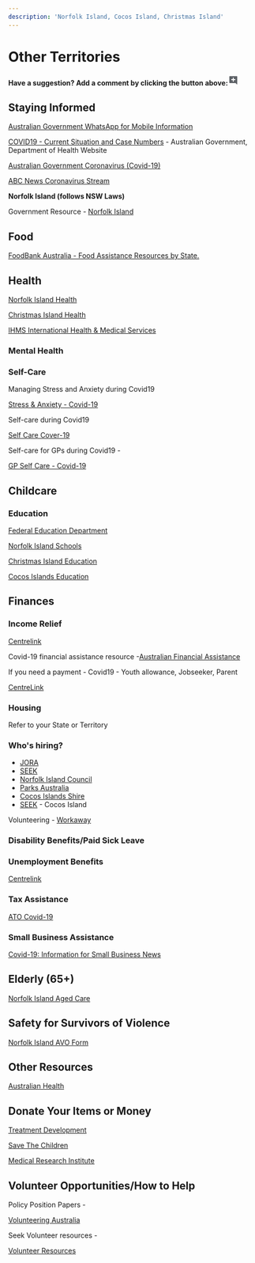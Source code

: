```yaml
---
description: 'Norfolk Island, Cocos Island, Christmas Island'
---
```


# Other Territories

**Have a suggestion? Add a comment by clicking the button above:**![](../.gitbook/assets/0%20%286%29.png)

## Staying Informed

[Australian Government WhatsApp for Mobile Information](http://aus.gov.au/whatsapp)

[COVID19 - Current Situation and Case Numbers](https://www.health.gov.au/news/health-alerts/novel-coronavirus-2019-ncov-health-alert/coronavirus-covid-19-current-situation-and-case-numbers) - Australian Government, Department of Health Website

[Australian Government Coronavirus \(Covid-19\)](https://www.australia.gov.au/?fbclid=IwAR1COwNeE_R1-IIlGFaLPFu0RQLDmefFrwvkTtD3pJpRNKxzLAA2WsrZ6VY)

[ABC News Coronavirus Stream](https://www.abc.net.au/news/story-streams/coronavirus/)

**Norfolk Island \(follows NSW Laws\)**

Government Resource - [Norfolk Island](http://www.norfolkisland.gov.nf/)

## Food

[FoodBank Australia - Food Assistance Resources by State.](https://www.foodbank.org.au/homepage/who-we-help/individuals/?state=wa)

## Health

[Norfolk Island Health](https://norfolkislandhealth.gov.nf/)

[Christmas Island Health](https://www.healthdirect.gov.au/australian-health-services/20063970/christmas-island-hospital/services/christmas-island-6798-33-phosphate-hill-road)

[IHMS International Health & Medical Services](http://www.ihms.com.au/onshore.php)

### Mental Health

### Self-Care

Managing Stress and Anxiety during Covid19

[Stress & Anxiety - Covid-19](https://services.unimelb.edu.au/counsel/resources/wellbeing/coronavirus-covid-19-managing-stress-and-anxiety)

Self-care during Covid19

[Self Care Cover-19](https://www.orygen.org.au/About/Responding-to-the-COVID-19-outbreak/For-young-people-and-families/Self-care-during-the-COVID-19-outbreak)

Self-care for GPs during Covid19 -

[GP Self Care - Covid-19](https://westvicphn.com.au/about-us/latest-news/self-care-for-gps-in-the-time-of-covid-19/)

## Childcare

### Education

[Federal Education Department](https://www.education.gov.au/)

[Norfolk Island Schools](https://norfolkisl-c.schools.nsw.gov.au/)

[Christmas Island Education](https://www.cidhs.cx/)

[Cocos Islands Education](http://www.cocosdhs.wa.edu.au/)

## Finances

### Income Relief

[Centrelink](https://www.centrelink.gov.au/)

Covid-19 financial assistance resource -[Australian Financial Assistance](https://moneysmart.gov.au/covid-19-financial-assistance)

If you need a payment - Covid19 - Youth allowance, Jobseeker, Parent

[CentreLink](https://www.servicesaustralia.gov.au/individuals/subjects/affected-coronavirus-covid-19/if-you-need-payment-coronavirus-covid-19)

### Housing

Refer to your State or Territory

### Who's hiring?

* [JORA](https://au.jora.com/Norfolk-Island-jobs)
* [SEEK](https://www.seek.com.au/jobs/in-Norfolk-Island-NSW-2899/full-time)
* [Norfolk Island Council](http://www.norfolkisland.gov.nf/your-council/working-council)
* [Parks Australia](https://parksaustralia.gov.au/employment/)
* [Cocos Islands Shire](https://shire.cc/en/your-council/employmentopportunities.html)
* [SEEK](https://www.seek.com.au/jobs/in-Home-Island-Cocos-%28keeling%29-Islands-WA-6799) - Cocos Island

Volunteering - [Workaway](https://www.workaway.info/en/hostlist/oceania/nf)

### Disability Benefits/Paid Sick Leave

### Unemployment Benefits

[Centrelink](https://www.centrelink.gov.au/)

### Tax Assistance

[ATO Covid-19](https://www.ato.gov.au/individuals/dealing-with-disasters/in-detail/specific-disasters/covid-19/)

### Small Business Assistance

[Covid-19: Information for Small Business News](http://www.ato.gov.au/)

## Elderly \(65+\)

[Norfolk Island Aged Care](https://norfolkislandhealth.gov.nf/)

## Safety for Survivors of Violence

[Norfolk Island AVO Form](http://www.norfolkisland.gov.nf/sites/default/files/docs/Adminforms/Registry/Application%20for%20ADVO.pdf)

## Other Resources

[Australian Health](https://www.health.gov.au/resources/collections/novel-coronavirus-2019-ncov-resources)

## Donate Your Items or Money

[Treatment Development](https://www.rbwhfoundation.com.au/coronavirus-action-fund/)

[Save The Children](https://www.savethechildren.org.au/donate/more-ways-to-give/current-appeals/covid-19-crisis)

[Medical Research Institute](https://www.qimrberghofer.edu.au/coronavirus-donate/)

## Volunteer Opportunities/How to Help

Policy Position Papers -

[Volunteering Australia](https://www.volunteeringaustralia.org/volunteering-and-covid-19/#/)

Seek Volunteer resources -

[Volunteer Resources](https://www.volunteer.com.au/covid-19-update)

